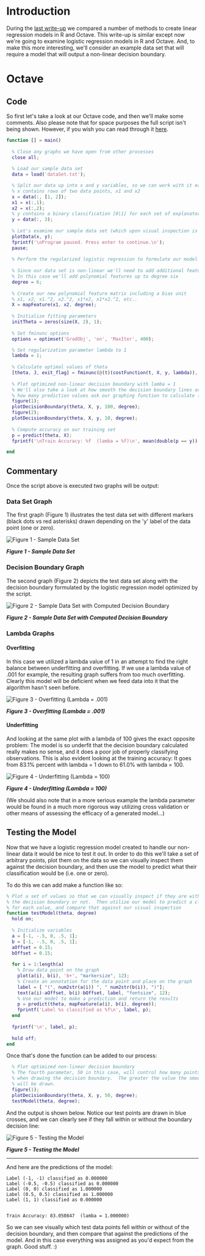 # Introduction

During the [last write-up](../Linear-Regression-P1) we compared a number of methods to create linear regression models in R and Octave.  This write-up is similar except now we're going to examine logistic regression models in R and Octave.  And, to make this more interesting, we'll consider an example data set that will require a model that will output a non-linear decision boundary.

# Octave

## Code

So first let's take a look at our Octave code, and then we'll make some comments.  Also please note that for space purposes the full script isn't being shown.  However, if you wish you can read through it [here](./fullLogisticRegressionScript.m).

```Matlab
function [] = main()
  
  % Close any graphs we have open from other processes
  close all;
  
  % Load our sample data set
  data = load('dataSet.txt');

  % Split our data up into x and y variables, so we can work with it easier later on
  % x contains rows of two data points, x1 and x2
  x = data(:, [1, 2]); 
  x1 = x(:,1);
  x2 = x(:,2);
  % y contains a binary classification [0|1] for each set of explanatory variables, x1 and x2
  y = data(:, 3);
  
  % Let's examine our sample data set (which upon visual inspection is clearly non-linear)
  plotData(x, y);
  fprintf('\nProgram paused. Press enter to continue.\n');
  pause;
  
  % Perform the regularized logistic regression to formulate our model
  
  % Since our data set is non-linear we'll need to add additional features to come up with a good model
  % In this case we'll add polynomial features up to degree six
  degree = 6;
  
  % Create our new polynomial feature matrix including a bias unit
  % x1, x2, x1.^2, x2.^2, x1*x2, x1*x2.^2, etc..
  X = mapFeature(x1, x2, degree);
 
  % Initialize fitting parameters
  initTheta = zeros(size(X, 2), 1);
  
  % Set fminunc options
  options = optimset('GradObj', 'on', 'MaxIter', 400);

  % Set regularization parameter lambda to 1
  lambda = 1;
  
  % Calculate optimal values of theta
  [theta, J, exit_flag] = fminunc(@(t)(costFunction(t, X, y, lambda)), initTheta, options);
   
  % Plot optimized non-linear decision boundary with lamba = 1
  % We'll also take a look at how smooth the decision boundary lines are depending on 
  % how many prediction values ask our graphing function to calculate (i.e. the 4th parameter)
  figure(1);
  plotDecisionBoundary(theta, X, y, 100, degree);
  figure(2);
  plotDecisionBoundary(theta, X, y, 10, degree);
  
  % Compute accuracy on our training set
  p = predict(theta, X);
  fprintf('\nTrain Accuracy: %f  (lamba = %f)\n', mean(double(p == y)) * 100, lambda);

end
```

## Commentary

Once the script above is executed two graphs will be output:

### Data Set Graph

The first graph (Figure 1) illustrates the test data set with different markers (black dots vs red asterisks) drawn depending on the 'y' label of the data point (one or zero).

![Figure 1 - Sample Data Set](./images/dataSetPlot.png)

**_Figure 1 - Sample Data Set_**

### Decision Boundary Graph

The second graph (Figure 2) depicts the test data set along with the decision boundary formulated by the logistic regression model optimized by the script. 

![Figure 2 - Sample Data Set with Computed Decision Boundary](./images/decisionBoundary.png)

**_Figure 2 - Sample Data Set with Computed Decision Boundary_**

### Lambda Graphs

#### Overfitting

In this case we utilized a lambda value of 1 in an attempt to find the right balance between underfitting and overfitting.  If we use a lambda value of .001 for example, the resulting graph suffers from too much overfitting.  Clearly this model will be deficient when we feed data into it that the algorithm hasn't seen before. 

![Figure 3 - Overfitting (Lambda = .001)](./images/overfit.png)

**_Figure 3 - Overfitting (Lambda = .001)_** 

#### Underfitting

And looking at the same plot with a lambda of 100 gives the exact opposite problem:  The model is so underfit that the decision boundary calculated really makes no sense, and it does a poor job of properly classifying observations.  This is also evident looking at the training accuracy:  It goes from 83.1% percent with lambda = 1 down to 61.0% with lambda = 100.

![Figure 4 - Underfitting (Lambda = 100)](./images/underfit.png)

**_Figure 4 - Underfitting (Lambda = 100)_** 


(We should also note that in a more serious example the lambda parameter would be found in a much more rigorous way utilizing cross validation or other means of assessing the efficacy of a generated model...)

## Testing the Model

Now that we have a logistic regression model created to handle our non-linear data it would be nice to test it out.  In order to do this we'll take a set of arbitrary points, plot them on the data so we can visually inspect them against the decision boundary, and then use the model to predict what their classification would be (i.e. one or zero).

To do this we can add make a function like so:

```Matlab
% Plot a set of values so that we can visually inspect if they are within
% the decision boundary or not.  Then utilize our model to predict a classification
% for each value, and compare that against our visual inspection
function testModel(theta, degree)
  hold on;
  
  % Initialize variables
  a = [-1, -.5, 0, .5, 1];
  b = [-1, -.5, 0, .5, 1];
  aOffset = 0.15;
  bOffset = 0.15;
  
  for i = 1:length(a)
    % Draw data point on the graph
    plot(a(i), b(i), 'b+', "markersize", 12);
    % Create an annotation for the data point and place on the graph
    label = [ "(", num2str(a(i)) ", " num2str(b(i)), ")"];
    text(a(i)-aOffset, b(i)-bOffset, label, "fontsize", 12);
    % Use our model to make a prediction and return the results
    p = predict(theta, mapFeature(a(i), b(i), degree));
    fprintf('Label %s classified as %f\n', label, p);
  end
  
  fprintf('\n', label, p);
  
  hold off;
end
```

Once that's done the function can be added to our process:

```Matlab
  % Plot optimized non-linear decision boundary
  % The fourth parameter, 50 in this case, will control how many points to utilize
  % when drawing the decision boundary.  The greater the value the smoother the line
  % will be drawn.
  figure(1);
  plotDecisionBoundary(theta, X, y, 50, degree);
  testModel(theta, degree);
```

And the output is shown below.  Notice our test points are drawn in blue crosses, and we can clearly see if they fall within or without the boundary decision line:

![Figure 5 - Testing the Model](./images/modelTesting.png)

**_Figure 5 - Testing the Model_** 

---

And here are the predictions of the model:

```
Label (-1, -1) classified as 0.000000
Label (-0.5, -0.5) classified as 0.000000
Label (0, 0) classified as 1.000000
Label (0.5, 0.5) classified as 1.000000
Label (1, 1) classified as 0.000000


Train Accuracy: 83.050847  (lamba = 1.000000)
```

So we can see visually which test data points fell within or without of the decision boundary, and then compare that against the predictions of the model.  And in this case everything was assigned as you'd expect from the graph.  Good stuff.  :)
 
